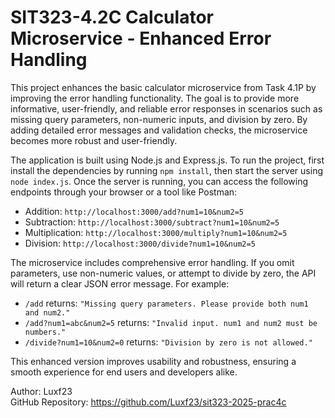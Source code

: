 # SIT323-4.2C Calculator Microservice - Enhanced Error Handling

This project enhances the basic calculator microservice from Task 4.1P by improving the error handling functionality. The goal is to provide more informative, user-friendly, and reliable error responses in scenarios such as missing query parameters, non-numeric inputs, and division by zero. By adding detailed error messages and validation checks, the microservice becomes more robust and user-friendly.

The application is built using Node.js and Express.js. To run the project, first install the dependencies by running `npm install`, then start the server using `node index.js`. Once the server is running, you can access the following endpoints through your browser or a tool like Postman:

- Addition: `http://localhost:3000/add?num1=10&num2=5`
- Subtraction: `http://localhost:3000/subtract?num1=10&num2=5`
- Multiplication: `http://localhost:3000/multiply?num1=10&num2=5`
- Division: `http://localhost:3000/divide?num1=10&num2=5`

The microservice includes comprehensive error handling. If you omit parameters, use non-numeric values, or attempt to divide by zero, the API will return a clear JSON error message. For example:
- `/add` returns: `"Missing query parameters. Please provide both num1 and num2."`
- `/add?num1=abc&num2=5` returns: `"Invalid input. num1 and num2 must be numbers."`
- `/divide?num1=10&num2=0` returns: `"Division by zero is not allowed."`

This enhanced version improves usability and robustness, ensuring a smooth experience for end users and developers alike.

Author: Luxf23  
GitHub Repository: https://github.com/Luxf23/sit323-2025-prac4c

